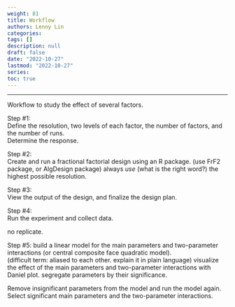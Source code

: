 ```yaml
---
weight: 81
title: Workflow
authors: Lenny Lin
categories: 
tags: []
description: null
draft: false
date: "2022-10-27"
lastmod: "2022-10-27"
series: 
toc: true
---
```



<!--more-->
---

Workflow to study the effect of several factors.  


Step #1:  
Define the resolution, two levels of each factor, the number of factors, and the number of runs.  
Determine the response.


Step #2:  
Create and run a fractional factorial design using an R package. (use FrF2 package, or AlgDesign package)
always *use* (what is the right word?) the highest possible resolution.  


Step #3:  
View the output of the design, and finalize the design plan.


Step #4:  
Run the experiment and collect data.  

no replicate.


Step #5: 
build a linear model for the main parameters and two-parameter interactions (or central composite face quadratic model).  
(difficult term: aliased to each other. explain it in plain language)
visualize the effect of the main parameters and two-parameter interactions with Daniel plot. segregate parameters by their significance.

Remove insignificant parameters from the model and run the model again. Select significant main parameters and the two-parameter interactions.




